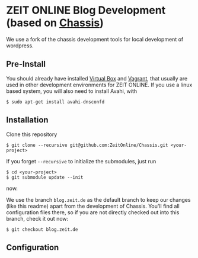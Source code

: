 # ZEIT ONLINE Blog Development (based on [Chassis](http://docs.chassis.io/))

We use a fork of the chassis development tools for local development of wordpress.

## Pre-Install
You should already have installed [Virtual Box](https://www.virtualbox.org/wiki/Downloads) and [Vagrant](http://www.vagrantup.com/downloads.html), that usually are used in other development environments for ZEIT ONLINE. If you use a linux based system, you will also need to install Avahi, with

```
$ sudo apt-get install avahi-dnsconfd
```

## Installation
Clone this repository

```
$ git clone --recursive git@github.com:ZeitOnline/Chassis.git <your-project>
```

If you forget `--recursive` to initialize the submodules, just run

```
$ cd <your-project>
$ git submodule update --init
```

now.

We use the branch `blog.zeit.de` as the default branch to keep our changes (like this readme) apart from the development of Chassis. You'll find all configuration files there, so if you are not directly checked out into this branch, check it out now:

```
$ git checkout blog.zeit.de
```

## Configuration

For using the preinstalled configuration, make copies of the following files:

- `config.local-sample.yaml`, save as `config.local.yaml`
- `local-config-sample.php`, save as `local-config.php`

You may add your own configuration items, use [this documentation](http://docs.chassis.io/en/latest/config/) for help.

## Start development

Now you are ready to start the development with:

```
$ vagrant up
```

For further information or configuration follow the chassis [quickstart instructions](http://docs.chassis.io/en/latest/quickstart/).

Find your blog site here: [http://vagrant.local](http://vagrant.local).

## Blog Setup
For configuration of your local blog site, you need to login at [http://vagrant.local/wp-admin/](http://vagrant.local/wp-admin/). The standard credentials are:

```
Username: admin
Password: password
```

First network active the following plugins by visiting the [netword plugin page](http://vagrant.local/wp-admin/network/plugins.php):

- wordpress importer
- ZEIT ONLINE Auth for SSO
- ZEIT ONLINE Big Share Buttons
- ZON Blog Authors Widget
- ZON Blog Options
- ZON Rahmen API - Framebuilder

You'll need to setup some blogs for development puposes. As there are three different blog types (with three themes/subthemes), you'll need at least three blogs. [Add new blogs here](http://vagrant.local/wp-admin/network/site-new.php).

You'll find Wordpress XML for different blogs in

```
<your-project>/wordpress-stuff/examples/
```

Use the wordpress importer plugin to import these in different subblogs.

## Updating fork

### 0. Add remote from original repository in your forked repository: 

    cd <your-project>
    git remote add upstream git@github.com:Chassis/Chassis.git
    git fetch upstream

### 1. Checkout the master branch:

    git checkout master

### 2. Updating your fork from original repo to keep up with their changes:

    git pull upstream master

### 3. Rebase master into blog.zeit.de branch

    git checkout blog.zeit.de
    git rebase master
